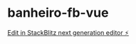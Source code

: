 # banheiro-fb-vue

[Edit in StackBlitz next generation editor ⚡️](https://stackblitz.com/~/github.com/marlon-2020/banheiro-fb-vue)